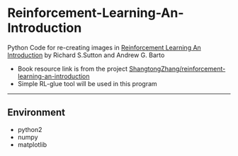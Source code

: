 # Reinforcement-Learning-An-Introduction
Python Code for re-creating images in [Reinforcement Learning An Introduction](http://incompleteideas.net/book/the-book-2nd.html) by Richard S.Sutton and Andrew G. Barto

* Book resource link is from the project [ShangtongZhang/reinforcement-learning-an-introduction](https://github.com/ShangtongZhang/reinforcement-learning-an-introduction)
* Simple RL-glue tool will be used in this program
---
## Environment
* python2
* numpy
* matplotlib



